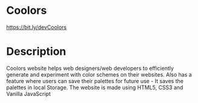 # Coolors

https://bit.ly/devCoolors

# Description

Coolors website helps web designers/web developers to efficiently generate and experiment with color schemes on their websites. 
Also has a feature where users can save their palettes for future use - It saves the palettes in local Storage. The website is made using HTML5, CSS3 and Vanilla JavaScript
